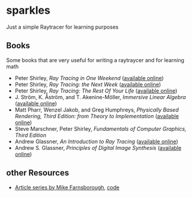 # sparkles
Just a simple Raytracer for learning purposes

## Books
Some books that are very useful for writing a raytraycer and for learning math
* Peter Shirley, _Ray Tracing in One Weekend_ ([available online](https://raytracing.github.io/books/RayTracingInOneWeekend.html))
* Peter Shirley, _Ray Tracing: the Next Week_ ([available online](https://raytracing.github.io/books/RayTracingTheNextWeek.html))
* Peter Shirley, _Ray Tracing: The Rest Of Your Life_ ([available online](https://raytracing.github.io/books/RayTracingTheRestOfYourLife.html))
* J. Ström, K. Åström, and T. Akenine-Möller, _Immersive Linear Algebra_ ([available online](http://immersivemath.com/ila/index.html))
* Matt Pharr, Wenzel Jakob, and Greg Humphreys, _Physically Based Rendering, Third Edition: from Theory to Implementation_ ([available online](http://www.pbr-book.org/))
* Steve Marschner, Peter Shirley, _Fundamentals of Computer Graphics, Third Edition_
* Andrew Glassner, _An Introduction to Ray Tracing_ ([available online](http://www.realtimerendering.com/raytracing/An-Introduction-to-Ray-Tracing-The-Morgan-Kaufmann-Series-in-Computer-Graphics-.pdf))
* Andrew S. Glassner, _Principles of Digital Image Synthesis_ ([available online](http://realtimerendering.com/Principles_of_Digital_Image_Synthesis_v1.0.1.pdf))

## other Resources
* [Article series by Mike Farnsborough](https://raytracing.github.io/books/RayTracingTheRestOfYourLife.html), [code](https://github.com/Tecla/Rayito)
